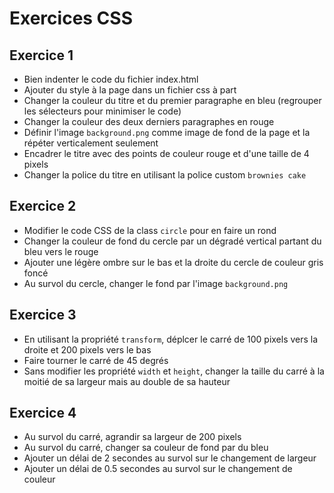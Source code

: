 # Exercices CSS

## Exercice 1
- Bien indenter le code du fichier index.html
- Ajouter du style à la page dans un fichier css à part
- Changer la couleur du titre et du premier paragraphe en bleu (regrouper les sélecteurs pour minimiser le code)
- Changer la couleur des deux derniers paragraphes en rouge
- Définir l'image `background.png` comme image de fond de la page et la répéter verticalement seulement
- Encadrer le titre avec des points de couleur rouge et d'une taille de 4 pixels
- Changer la police du titre en utilisant la police custom `brownies cake`

## Exercice 2
- Modifier le code CSS de la class `circle` pour en faire un rond
- Changer la couleur de fond du cercle par un dégradé vertical partant du bleu vers le rouge
- Ajouter une légère ombre sur le bas et la droite du cercle de couleur gris foncé
- Au survol du cercle, changer le fond par l'image `background.png`

## Exercice 3
- En utilisant la propriété `transform`, déplcer le carré de 100 pixels vers la droite et 200 pixels vers le bas
- Faire tourner le carré de 45 degrés
- Sans modifier les propriété `width` et `height`, changer la taille du carré à la moitié de sa largeur mais au double de sa hauteur

## Exercice 4
- Au survol du carré, agrandir sa largeur de 200 pixels
- Au survol du carré, changer sa couleur de fond par du bleu
- Ajouter un délai de 2 secondes au survol sur le changement de largeur
- Ajouter un délai de 0.5 secondes au survol sur le changement de couleur
